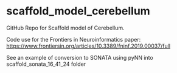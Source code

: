 # scaffold_model_cerebellum
 GitHub Repo for Scaffold model of Cerebellum.

 Code use for the Frontiers in Neuroinformatics paper:
 https://www.frontiersin.org/articles/10.3389/fninf.2019.00037/full
 
 
 See an example of conversion to SONATA using pyNN into scaffold_sonata_16_41_24 folder 
